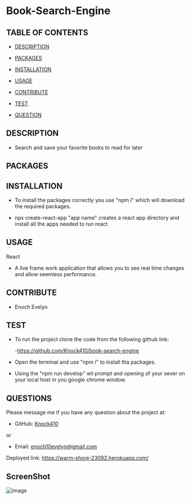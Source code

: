 # Book-Search-Engine


## TABLE OF CONTENTS
  - [DESCRIPTION](#description)
  - [PACKAGES](#packages)
  - [INSTALLATION](#installation)
  - [USAGE](#usage)
  
  - [CONTRIBUTE](#contribute)
  - [TEST](#test)
  - [QUESTION](#questions)


## DESCRIPTION

        
- Search and save your favorite books to read for later 


## PACKAGES




## INSTALLATION

      
- To install the packages correctly you use "npm i" which will download the required packages.

- npx create-react-app "app name" creates a react app directory and install all the apps needed to run react


## USAGE


React

- A live frame work application that allows you to see real time changes and allow seemless performance.

## CONTRIBUTE


- Enoch Evelyn


## TEST

      
- To run the project  clone the code from the following github link:

   -https://github.com/Knock410/book-search-engine

- Open the terminal and use "npm i" to install tha packages.

- Using the "npm run develop" wil prompt and opening of your sever on your local host in you google chrome window.

## QUESTIONS


Please message me if you have any question about the project at:



- GitHub: [Knock410](https://github.com/Knock410)

or


- Email: [enoch10evelyn@gmail.com](mailto:enoch10evelyn@gmail.com})

Deployed link:
https://warm-shore-23092.herokuapp.com/
        
## ScreenShot 

![image](https://user-images.githubusercontent.com/107076722/202336090-ced9cad3-e0b5-4421-a927-c8e22fdf2994.png)

